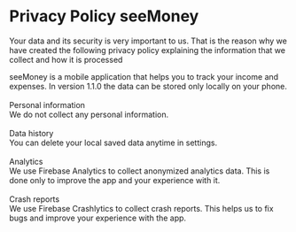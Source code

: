# Privacy Policy seeMoney
Your data and its security is very important to us. That is the reason why we have created the following privacy policy explaining the information that we collect and how it is processed <br>

seeMoney is a mobile application that helps you to track your income and expenses. In version 1.1.0 the data can be stored only locally on your phone.
<br><br>
Personal information
<br>
We do not collect any personal information.
<br><br>
Data history
<br>
You can delete your local saved data anytime in settings.
<br><br>
Analytics
<br>
We use Firebase Analytics to collect anonymized analytics data. This is done only to improve the app and your experience with it.
<br><br>
Crash reports
<br>
We use Firebase Crashlytics to collect crash reports. This helps us to fix bugs and improve your experience with the app.
